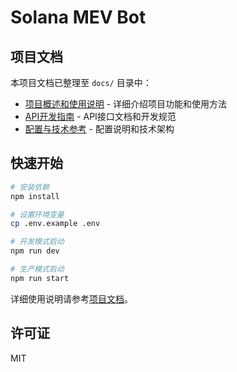 # Solana MEV Bot

## 项目文档

本项目文档已整理至 `docs/` 目录中：

- [项目概述和使用说明](./docs/README.md) - 详细介绍项目功能和使用方法
- [API开发指南](./docs/API_GUIDE.md) - API接口文档和开发规范
- [配置与技术参考](./docs/CONFIGURATION.md) - 配置说明和技术架构

## 快速开始

```bash
# 安装依赖
npm install

# 设置环境变量
cp .env.example .env

# 开发模式启动
npm run dev

# 生产模式启动
npm run start
```

详细使用说明请参考[项目文档](./docs/README.md)。

## 许可证

MIT 
